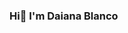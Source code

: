 ### Hi👋  I'm Daiana Blanco 

<!--
**DaianaBlanco/DaianaBlanco** is a ✨ _special_ ✨ repository because its `README.md` (this file) appears on your GitHub profile.

👩🏻‍💻 Full Stack Web Developer Trainee/Jr 
👩🏻‍🎓 Systems Analyst Student 

⭐️ A little more about me ⭐️ 
🌎 En búsqueda de nuevos desafíos, que me permitan crecer y desarrollarme profesionalmente en el mundo IT.
🚀 Aptitudes e intereses: #JAVA #JS #HTML5 #CSS #UX/UI

📫 Contact Me:
Mail - blancodaiana3@gmail.com
LinkedIn - Daiana Blanco
GitHub DaianaBlanco
Twitter: daianabl 
-->

